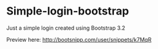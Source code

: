 # Simple-login-bootstrap
Just a simple login created using Bootstrap 3.2

Preview here: http://bootsnipp.com/user/snippets/k7MqR
